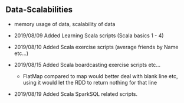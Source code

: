 ## Data-Scalabilities
- memory usage of data, scalability of data

- 2019/08/09 Added Learning Scala scripts (Scala basics 1 - 4)
- 2019/08/10 Added Scala exercise scripts (average friends by Name etc...)
- 2019/08/15 Added Scala boardcasting exercise scripts etc...
    - FlatMap compared to map would better deal with blank line etc, using it would let the RDD to return nothing for that line
- 2019/08/19 Added Scala SparkSQL related scripts. 
